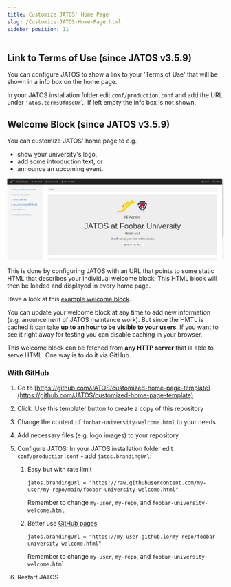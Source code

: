 ```yaml
---
title: Customize JATOS' Home Page
slug: /Customize-JATOS-Home-Page.html
sidebar_position: 11
---
```


## Link to Terms of Use (since JATOS v3.5.9)

You can configure JATOS to show a link to your 'Terms of Use' that will be shown in a info box on the home page. 

In your JATOS installation folder edit `conf/production.conf` and add the URL under `jatos.termsOfUseUrl`. If left empty the info box is not shown.


## Welcome Block (since JATOS v3.5.9)

You can customize JATOS' home page to e.g.
* show your university's logo,
* add some introduction text, or
* announce an upcoming event. 

![template customized home page](/img/screenshot-branding.png)

This is done by configuring JATOS with an URL that points to some static HTML that describes your individual welcome block. This HTML block will then be loaded and displayed in every home page.

Have a look at this [example welcome block](https://github.com/JATOS/customized-home-page-template/blob/main/foobar-university-welcome.html).

You can update your welcome block at any time to add new information (e.g. anouncement of JATOS maintance work). But since the HMTL is cached it can take **up to an hour to be visible to your users**. If you want to see it right away for testing you can disable caching in your browser.

This welcome block can be fetched from **any HTTP server** that is able to serve HTML. One way is to do it via GitHub.

### With GitHub

1. Go to [https://github.com/JATOS/customized-home-page-template](https://github.com/JATOS/customized-home-page-template)
1. Click 'Use this template' button to create a copy of this repository
1. Change the content of `foobar-university-welcome.html` to your needs
1. Add necessary files (e.g. logo images) to your repository
1. Configure JATOS: In your JATOS installation folder edit `conf/production.conf` - add `jatos.brandingUrl`:

   1. Easy but with rate limit

      ```
      jatos.brandingUrl = "https://raw.githubusercontent.com/my-user/my-repo/main/foobar-university-welcome.html"
      ```
   
      Remember to change `my-user`, `my-repo`, and `foobar-university-welcome.html`

   1. Better use [GitHub pages](https://docs.github.com/en/github/working-with-github-pages/creating-a-github-pages-site)

      ```
      jatos.brandingUrl = "https://my-user.github.io/my-repo/foobar-university-welcome.html"
      ```

      Remember to change `my-user`, `my-repo`, and `foobar-university-welcome.html`

1. Restart JATOS
